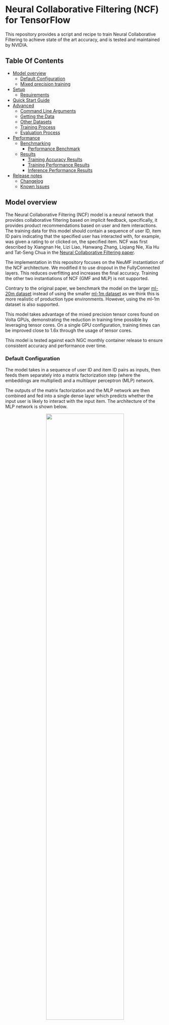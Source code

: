 # Neural Collaborative Filtering (NCF) for TensorFlow

This repository provides a script and recipe to train Neural Collaborative Filtering to achieve state of the art
accuracy, and is tested and maintained by NVIDIA.

## Table Of Contents
* [Model overview](#model-overview)
  * [Default Configuration](#default-configuration)
  * [Mixed precision training](#mixed-precision-training)
* [Setup](#setup)
  * [Requirements](#requirements)
* [Quick Start Guide](#quick-start-guide)
* [Advanced](#advanced)
  * [Command Line Arguments](#command-line-arguments)
  * [Getting the Data](#getting-the-data)
  * [Other Datasets](#other-datasets)
  * [Training Process](#training-process)
  * [Evaluation Process](#evaluation-process)
* [Performance](#performance)
  * [Benchmarking](#benchmarking)
    * [Performance Benchmark](#performance-benchmark)
  * [Results](#results)
    * [Training Accuracy Results](#training-accuracy-results)
    * [Training Performance Results](#training-performance-results)
    * [Inference Performance Results](#inference-performance-results)
* [Release notes](#release-notes)
  * [Changelog](#changelog)
  * [Known Issues](#known-issues)

## Model overview

The Neural Collaborative Filtering (NCF) model is a neural network that provides collaborative filtering based on
implicit feedback, specifically, it provides product recommendations based on user and item interactions.  The training
data for this model should contain a sequence of user ID, item ID pairs indicating that the specified user has
interacted with, for example, was given a rating to or clicked on, the specified item. NCF was first described by
Xiangnan He, Lizi Liao, Hanwang Zhang, Liqiang Nie, Xia Hu and Tat-Seng Chua in the [Neural Collaborative Filtering
paper](https://arxiv.org/abs/1708.05031).

The implementation in this repository focuses on the NeuMF instantiation of the NCF architecture. We modified it to use
dropout in the FullyConnected layers. This reduces overfitting and increases the final accuracy. Training the other two
instantiations of NCF (GMF and MLP) is not supported.

Contrary to the original paper, we benchmark the model on the larger [ml-20m
dataset](https://grouplens.org/datasets/movielens/20m/) instead of using the smaller
[ml-1m dataset](https://grouplens.org/datasets/movielens/1m/) as we think this is more realistic of production type
environments. However, using the ml-1m dataset is also supported.

This model takes advantage of the mixed precision tensor cores found on Volta GPUs, demonstrating the reduction in
training time possible by leveraging tensor cores. On a single GPU configuration, training times can be improved close
to 1.6x through the usage of tensor cores.

This model is tested against each NGC monthly container release to ensure consistent accuracy and performance over time.

### Default Configuration

The model takes in a sequence of user ID and item ID pairs as inputs, then feeds them separately into a matrix
factorization step (where the embeddings are multiplied) and a multilayer perceptron (MLP) network.

The outputs of the matrix factorization and the MLP network are then combined and fed into a single dense layer which
predicts whether the input user is likely to interact with the input item. The architecture of the MLP network is shown
below.

<p align="center">
   <img width="70%" src="./img/ncf_diagram.png" />
   <br>
   Figure 1. The architecture of a Neural Collaborative Filtering model. Taken from the <a href="https://arxiv.org/abs/1708.05031">Neural Collaborative Filtering paper</a>.
</p>

This implementation is implemented with the following features:

- model-parallel multi-gpu training with Horovod
- mixed precision training with TF-AMP (TensorFlow-Automatic Mixed Precision), which enables mixed precision training
  without any changes to the code-base by performing automatic graph rewrites and loss scaling controlled by an
  environmental variable
- fast negative sample generation and data preprocessing with CuPy
    - Before each training epoch, the training data is augmented with randomly generated negatives samples. A “shortcut” is
      enabled by default where the script does not verify that the randomly generated samples are actually negative samples.
      We have found that this shortcut has a low impact on model accuracy while considerably improving the speed and memory
      footprint of the data augmentation stage of training. 
    - Note: The negative samples generated for the test set are always verified regardless if the shortcut is enabled or
      not.

### Mixed Precision Training

[Mixed Precision](https://arxiv.org/abs/1710.03740) training offers significant computational speedup by performing
operations in half-precision format, while storing information in single-precision to retain as much information as
possible. Mixed precision is enabled in TensorFlow by using a custom variable getter that casts variables to
half-precision upon retrieval, while storing variables in single-precision format. Furthermore, to preserve small
gradient magnitudes in backpropagation, a [loss
scaling](https://docs.nvidia.com/deeplearning/sdk/mixed-precision-training/index.html#lossscaling) step must be included
when applying gradients. In TensorFlow, loss scaling can be easily applied by using
[LossScaleOptimizer](https://www.tensorflow.org/api_docs/python/tf/contrib/mixed_precision/LossScaleOptimizer) . The
scaling value to be used can be
[dynamic](https://www.tensorflow.org/api_docs/python/tf/contrib/mixed_precision/ExponentialUpdateLossScaleManager) or
[fixed](https://www.tensorflow.org/api_docs/python/tf/contrib/mixed_precision/FixedLossScaleManager)

Enabling mixed precision is now easier than ever with support for AMP in TensorFlow. TF-AMP is an extension of
TensorFlow that enables mixed precision without any code changes. It accomplishes this by automatically rewriting all
computation graphs with the necessary operations to enable mixed precision training and loss scaling. Currently, TF-AMP
is only available through NVIDIA’s TensorFlow Docker container.

TF-AMP is controlled by the `TF_ENABLE_AUTO_MIXED_PRECISION=1` environment variable; when set, TensorFlow will rewrite
all graphs to perform computations in half-precision format and loss scaling will automatically be applied. 

To enable mixed precision training using TF-AMP, the environment variable can be set prior to running `ncf.py`.
Alternatively, `ncf.py` can be run with the `--fp16` flag.

**Note:**  The `--fp16` flag sets the environment variable to the correct value
for mixed precision training inside the script, for example:

```
# Note that the --fp16 flag maps to the amp variable in code
if args.amp:
    os.environ["TF_ENABLE_AUTO_MIXED_PRECISION"] = "1" 
```

For more information about:
* How to train using mixed precision, see the [Mixed Precision Training](https://arxiv.org/abs/1710.03740) paper
  and the [Training With Mixed Precision documentation](https://docs.nvidia.com/deeplearning/sdk/mixed-precision-training/index.html).
* How to access and enable AMP for TensorFlow, see [Using TF-AMP](https://docs.nvidia.com/deeplearning/dgx/tensorflow-user-guide/index.html#tfamp)
  from the TensorFlow User Guide.


## Setup

The following section lists the requirements in order to start training the NCF model.

### Requirements

This repository contains a `Dockerfile` which extends the TensorFlow NGC container and encapsulates some dependencies.
Aside from these dependencies, ensure you have the following components:

* [NVIDIA Docker](https://github.com/NVIDIA/nvidia-docker)
* [TensorFlow 19.03-py3 NGC container](https://ngc.nvidia.com/catalog/containers/nvidia:tensorflow)
* [NVIDIA Volta based GPU](https://ngc.nvidia.com/catalog/containers/nvidia:tensorflow)

For more information about how to get started with NGC containers, see the following sections from the NVIDIA GPU Cloud
Documentation and the Deep Learning Documentation:

* [Getting Started Using NVIDIA GPU Cloud](https://docs.nvidia.com/ngc/ngc-getting-started-guide/index.html)
* [Accessing And Pulling From The NGC Container Registry](https://docs.nvidia.com/deeplearning/dgx/user-guide/index.html#accessing_registry)
* Running [TensorFlow](https://docs.nvidia.com/deeplearning/dgx/tensorflow-release-notes/running.html#running)

## Quick Start Guide

To train your model using mixed precision with tensor cores or using FP32, perform the following steps using the default
parameters of the NCF model on the ml-20m dataset.

### Clone this repository

```bash
git clone https://github.com/NVIDIA/DeepLearningExamples
cd DeepLearningExamples/TensorFlow/Recommendation/NCF
```

### Build the NCF TensorFlow NGC container.

After Docker is correctly set up, you can build the NCF image with:

```bash
docker build . -t nvidia_ncf
``` 

### Launch the NCF TensorFlow Docker container.

```bash
mkdir data
docker run --runtime=nvidia -it --rm --ipc=host -v ${PWD}/data:/data nvidia_ncf bash
```

This will launch the container and mount the ./data directory as a volume to the /data directory inside the container.
Any datasets and experiment results (logs, checkpoints etc.) saved to /data will be accessible in the ./data directory
on the host.

### Download and preprocess the dataset.

#### ml-20m

Preprocessing consists of downloading the data, filtering out users that have less than 20 ratings (by default), sorting
the data and dropping the duplicates. No data augmentation techniques are used in the preprocessing stage.

To download and preprocess the ml-20m dataset, run:

```bash
./prepare_dataset.sh
```

#### ml-1m

To download and preprocess the ml-1m dataset, run:

```bash
./prepare_dataset.sh ml-1m
```

This will store the preprocessed training and evaluation data in the `/data` directory, so that it can be later used to
train the model (by passing the appropriate `--data` argument to the `ncf.py` script).

### Start training.

After the Docker container is launched, the training with the default hyper-parameters can be started with:

```bash
numgpu=4
datadir=/data/cache/ml-20m
mpirun -np $numgpu \
    --allow-run-as-root \
    python ncf.py --data $datadir
```

After the training is complete, the model parameters that provide the best evaluation accuracy are saved to the
directory passed to the `--checkpoint-dir` argument. By default, this will be in the `/data/checkpoints/` directory.

### Start validation/evaluation.

To run evaluation on a specific checkpoint, simply run the following command:

```bash
checkpoint=/data/checkpoints/model.ckpt
python ncf.py --data /data/cache/ml-20m --mode test --load-checkpoint-path $checkpoint
```

Note: TensorFlow checkpoints consist of 3 files each with a `*.ckpt` prefix.

## Advanced

The following sections provide greater details of the dataset, running training and inference, and the training results.

### Command Line Arguments

To see the full list of available options and their descriptions, use the `-h` or `--help` command line option, for
example: 

```bash
python ncf.py --help
```

Aside from options to set hyperparameters, the relevant options to control the behaviour of the script are: 

```
--data DATA           path to test and training data files
-e EPOCHS, --epochs EPOCHS
                      number of epochs to train for
-b BATCH_SIZE, --batch-size BATCH_SIZE
                      number of examples for each iteration
--valid-users-per-batch VALID_USERS_PER_BATCH
                      Number of users tested in each evaluation batch
-n NEGATIVE_SAMPLES, --negative-samples NEGATIVE_SAMPLES
                      number of negative examples per interaction
-k TOPK, --topk TOPK  rank for test examples to be considered a hit
--fp16                enable half-precision computations using automatic
                      mixed precision (only available in supported
                      containers)
--xla                 enable TensorFlow XLA (Accelerated Linear Algebra)
--valid-negative VALID_NEGATIVE
                      Number of negative samples for each positive test
                      example
--loss-scale LOSS_SCALE
                      Loss scale value to use when manually enabling mixed precision training
--checkpoint-dir CHECKPOINT_DIR
                      Path to store the result checkpoint file for training, or to read from for evaluation
--mode {train,test}   Passing "test" will only run a single evaluation,
                      otherwise full training will be performed
--no-neg-trick        do not use negative sample generation shortcut to
                      speed up preprocessing (will increase GPU memory
                      consumption)
--eval-after EVAL_AFTER
                      Perform evaluations only after this many epochs
--verbose             Log the performance and accuracy after every epoch

```

### Getting the Data

For each user, the test dataset is generated by removing one movie the user has
interacted with. For each removed movie, the data is augmented with a large
number of movies (corresponding to the `--valid-negative option`) that the user
has not interacted with.

The repository contains the `prepare_dataset.sh` download script which will
automatically call `download_dataset.sh` to download the desired dataset, and
then preprocess the training and test datasets. By default, data will be
downloaded to the `/data` directory.

#### Other Datasets

This implementation is tuned for the ml-20m and ml-1m datasets.  Using other
datasets might require tuning some hyperparameters (for example, learning rate,
beta1, beta2).

If you'd like to use your custom dataset, you can do so by adding support for
it in the `prepare_dataset.sh` and `download_dataset.sh` scripts. The required
format of the data is a CSV file which should follow the pattern outlined
below:

```
userId, movieId
1,2
1,10
...
```

The CSV file may contain additional columns with extra features such as ratings
and timestamps, but only the `userId` and `movieId` columns are required.

The performance of the model depends on the dataset size. Generally, the model
should scale better for datasets containing more data points. For a smaller
dataset, you might experience slower performance as fixed cost operations that
do not scale with input size will have a larger impact. Furthermore, it will be
difficult for the model to converge.

### Training Process

The training can be launched with the `ncf.py` script. This script will train the
NCF model for a number of epochs specified by the `--epochs` argument, which has
a default value of 40.

During training, the script will begin logging after the number of epochs
specified by the `--eval-after` option. Once a new accuracy record has been set,
the script will output a line like the one below:

```
New Best Epoch: 09, Train Time: 11.4197, Eval Time: 0.7425, HR: 0.9518, NDCG: 0.7341
```

If the `--verbose` option is set, then a line like the one below will be output
at the end of each epoch:

```
Epoch: 08, Train Time: 2.6491, Eval Time: 0.1602, HR: 0.9566, NDCG: 0.7406
```

The evaluation metrics are HR (hit rate), and NDCG (normalized discounted
cumulative gain). In the evaluation set, each user will be assigned one item
that they have actually interacted with, and a number (by default 99) of items
that they have not interacted with. For each user, the evaluation process will
rank each of the items assigned to that user based on the user’s likeliness to
interact with the items. The hit rate measures the percentage of users for
which the item that they have interacted with is ranked within the top `k` items,
where `k` is a number (by default 10) specified by the `-k` option. NDCG has a
similar meaning, except the rank of the positive item is taken into account.
Typically, HR is used as the primary evaluation metric.

At the end of training, output similar to the following provides statistics
regarding the training and evaluation throughputs, as well as the model
accuracies:

```
Minimum Train Time per Epoch: 2.0085
Average Train Time per Epoch: 2.0847
Average Train Throughput:     47654877.9464
Minimum Eval Time per Epoch:  0.1199
Average Eval Time per Epoch:  0.1372
Average Eval Throughput:      1030575.0538
First Epoch to hit:           9
Time to Train:                26.1703
Best HR:                      0.9594
Best Epoch:                   13
```

Additionally, the model parameters that give the best accuracy in validation
will be stored at the directory pointed to by the `--checkpoint-dir` argument.

Multiple GPUs can be used for training through Horovod. The number of GPUs can
be controlled by the `-np` parameter passed to `mpirun`.

### Evaluation Process

The evaluation process can be run by the ncf.py script as well. By passing the
`--mode=test argument`, the script will run evaluation once using the TensorFlow
checkpoint specified by the `--checkpoint-dir` file.


The script will then output a line like the one below which describes the model accuracy:

```
Eval Time = 1.1829, HR@10 = 0.9574, NDCG@10 = 0.7420
```

## Performance

### Benchmarking

The following section shows how to run benchmarks measuring the model
performance in training and inference modes.

#### Performance Benchmark

To benchmark the training and inference performance, run: 

```
mpirun -np 1 --allow-run-as-root python ncf.py --data /data/cache/ml-20m
```

By default, the `ncf.py` script outputs metrics describing the following:

* Training speed and throughput
* Evaluation speed and throughput

### Results

The following sections provide details on how we achieved our performance and accuracy in training and inference.

### Training Accuracy Results

Our results were obtained by running the `ncf.py` training script in the
TensorFlow 19.03-py3 NGC container on a NVIDIA DGX-1 with 8x V100 16G GPUs.
Results for mixed precision were obtained using the `--fp16` flag.

For each configuration, the `ncf.py` script was run 5 times each with different
initial random seeds.  The maximum hit rate achieved among all 5 runs is
recorded to demonstrate the maximum accuracy the model can achieve.

| **Number of GPUs** | **Maximum HR achieved, FP16** | **Maximum HR achieved, FP32** |
|:---:|:--------:|:-------:|
| 1 | 0.9585 | 0.9592 |
| 4 | 0.9589 | 0.9591 |
| 8 | 0.9597 | 0.9598 |

### Training Performance Results

#### NVIDIA DGX-1 (8x V100 16G)

Our results were obtained by running the `ncf.py` training script in the
TensorFlow 19.03-py3 NGC container on a NVIDIA DGX-1 with 8x V100 16GB GPUs
with a consistent global batch size of 1048576 samples. Additionally, for
multiple GPU configurations, a strong scaling strategy is used where the global
batch size remains constant, as opposed to the more traditional weak scaling
strategy where the local batch size is kept constant and the global batch size
increases.  Strong scaling is required due to the model’s inability to converge
at larger batch sizes. Results for mixed precision were obtained using the `--fp16` flag.

For each configuration, the `ncf.py` script was run 5 times each with different
initial random seeds.  The average training throughput among all 5 runs is
recorded to demonstrate the expected training performance the model can
achieve.

| **Number of GPUs** | **FP16 items/sec** | **FP32 items/sec** | **FP16/FP32 speedup** |
|:---:|:-------------:|:-----------:|:-----:|
| 1 | 14,913,842 | 9,255,160 | 1.61x |
| 4 | 39,507,815 | 29,632,703 | 1.33x |
| 8 | 59,462,515 | 49,636,357 | 1.20x |

To achieve these same results, follow the [Quick Start Guide](#quick-start-guide) outlined above.

The performance was measured by the wall clock time over one training epoch.
The number of samples in the epoch (roughly 100 million samples), was then
divided by the average training duration to obtain the items per second metric.

Those results can be improved when [XLA](https://www.tensorflow.org/xla) is used 
in conjunction with mixed precision, delivering up to 2.6x speedup over FP32 on a single GPU (~24.3M items/sec). 
However XLA is still considered experimental.

#### NVIDIA DGX-1 (8x V100 32G)

Our results were obtained by running the `ncf.py` training script in the
TensorFlow 19.03-py3 NGC container on a NVIDIA DGX-1 with 8x V100 32G GPUs with
a consistent global batch size of 1048576 samples. Strong scaling is required
due to the model’s inability to converge at larger batch sizes.

For each configuration, the `ncf.py` script was run 5 times each with different
initial random seeds.  The average training throughput among all 5 runs is
recorded to demonstrate the expected training performance the model can
achieve.

| **Number of GPUs** | **FP16 items/sec** | **FP32 items/sec** | **FP16/FP32 speedup** |
|:---:|:-------------:|:-----------:|:-----:|
| 1 | 14,150,737 | 8,936,983 | 1.58x |
| 4 | 37,770,501 | 28,848,636 | 1.31x |
| 8 | 55,563,205 | 47,057,615 | 1.18x |

To achieve these same results, follow the [Quick Start Guide](#quick-start-guide) outlined above.

The performance was measured by the wall clock time over one training epoch.
The number of samples in the epoch (roughly 100 million samples), was then
divided by the average training duration to obtain the items per second metric.

### Inference Performance Results

Our results were obtained by running the `ncf.py` training script in the
TensorFlow 19.03-py3 NGC container on a NVIDIA DGX-1 with 1x V100 16G GPUs.

For each configuration, the `ncf.py` script was run 5 times each with different
initial random seeds.  The average inference throughput among all 5 runs is
recorded to demonstrate the expected inference performance the model can
achieve.

| **Number of GPUs** | **FP16 items/sec** | **FP32 items/sec** | **FP16/FP32 speedup** |
|:---:|:-------------:|:-----------:|:-----:|
| 1 | 29,248,168 | 19,718,807 | 1.48x |
| 4 | 88,255,971 | 66,625,422 | 1.32x |
| 8 | 119,159,304 | 100,117,608 | 1.19x |

## Release Notes

### Changelog

March 2019
* Initial Release

### Known Issues 

#### Multi-GPU Scaling Efficiency

Currently, this model does not exhibit good scaling efficiency when scaling to
4 and 8 GPUs.  Since we could not find hyper-parameters that could hit the
target accuracy for batch size of over 1 million samples, we elected to use a
strong scaling strategy which generally has worse scaling efficiency compared
to a more common weak scaling strategy. Additionally, we believe that the small
dataset size does not facilitate great scaling. However, the training scripts
allow the use of custom datasets provided they are in the correct format.

#### Scaling beyond 8 GPUs

Neural Collaborative Filtering (NCF) is a relatively lightweight model that
trains quickly with this relatively smaller dataset, ml-20m. Because of the
smaller dataset, the high ratio of communication to computation makes it
difficult to efficiently use more than 8 GPUs. Typically, this is not an issue
because when using 8 GPUs with FP16 precision the training is sufficiently
fast. However, if you would like to scale the training to 16 GPUs and beyond,
you might try modifying the model so that the communication to computation
ratio facilitates better scaling. This could be done, for example, by finding
hyper-parameters that enable using a larger global batch size.

### Preprocessing Out-of-Memory with 16GB GPUs

When running on GPUs with 16GB of memory, ensure the `--no-neg-trick` flag is
**not** set. Otherwise, the data augmentation stage of training will consume
too much GPU memory, causing TensorFlow to raise an out-of-memory error.

This flag, when it is not set, reduces memory consumption in the negative
samples generation phase of training by telling the script not to verify that
the randomly generated samples are actually negative samples (verification
still occurs for negative samples generated for the test set). Therefore, there
is no need to keep the data structures used to verify negative samples in
memory during training.
